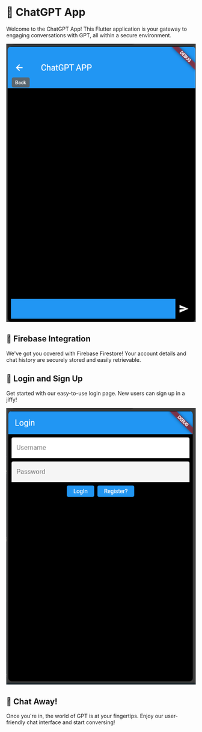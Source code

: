 # 🚀 ChatGPT App

Welcome to the ChatGPT App! This Flutter application is your gateway to engaging conversations with GPT, all within a secure environment.

![ChatGPT App](./images/chat.png)

## 🔐 Firebase Integration

We've got you covered with Firebase Firestore! Your account details and chat history are securely stored and easily retrievable. 

## 📝 Login and Sign Up

Get started with our easy-to-use login page. New users can sign up in a jiffy!

![App Login](./images/login.png)

## 💬 Chat Away!

Once you're in, the world of GPT is at your fingertips. Enjoy our user-friendly chat interface and start conversing!

